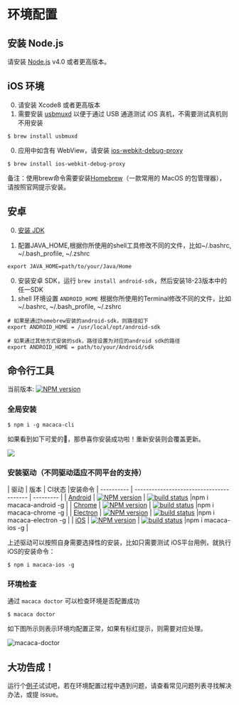 # 环境配置

## 安装 Node.js

请安装 [Node.js](https://nodejs.org/) v4.0 或者更高版本。

## iOS 环境

0. 请安装 Xcode8 或者更高版本
0. 需要安装 [usbmuxd](//github.com/libimobiledevice/usbmuxd) 以便于通过 USB 通道测试 iOS 真机，不需要测试真机则不用安装

```shell
$ brew install usbmuxd
```

0. 应用中如含有 WebView，请安装 [ios-webkit-debug-proxy](//github.com/google/ios-webkit-debug-proxy)

```shell
$ brew install ios-webkit-debug-proxy
```

备注：使用brew命令需要安装[Homebrew](http://brew.sh/index_zh-cn.html)（一款常用的 MacOS 的包管理器），请按照官网提示安装。

## 安卓

0. [安装 JDK](http://www.oracle.com/technetwork/java/javase/downloads/jdk8-downloads-2133151.html)

0. 配置JAVA_HOME,根据你所使用的shell工具修改不同的文件，比如~/.bashrc, ~/.bash_profile, ~/.zshrc

```shell
export JAVA_HOME=path/to/your/Java/Home
```

0. 安装安卓 SDK，运行 `brew install android-sdk`，然后安装18-23版本中的任一SDK
0.  shell 环境设置 `ANDROID_HOME`
	根据你所使用的Terminal修改不同的文件，比如~/.bashrc, ~/.bash_profile, ~/.zshrc

```shell
# 如果是通过homebrew安装的android-sdk，则路径如下
export ANDROID_HOME = /usr/local/opt/android-sdk

# 如果通过其他方式安装的sdk，路径设置为对应的android sdk的路径
export ANDROID_HOME = path/to/your/Android/sdk

```

## 命令行工具

当前版本: [![NPM version][npm-image]][npm-url]

[npm-image]: https://img.shields.io/npm/v/macaca-cli.svg?style=flat-square
[npm-url]: https://npmjs.org/package/macaca-cli

### 全局安装

```shell
$ npm i -g macaca-cli
```

如果看到如下可爱的🐒，那恭喜你安装成功啦！重新安装则会覆盖更新。

![](https://os.alipayobjects.com/rmsportal/zSmLbyWUarTabaP.png)

### 安装驱动（不同驱动适应不同平台的支持）

| 驱动       | 版本                                     | CI状态    |安装命令
| ---------- | ---------------------------------------- | --------- |
| [Android](//github.com/macacajs/macaca-android)     | [![NPM version][npm-image-0]][npm-url-0] | [![build status][travis-image-0]][travis-url-0] 	|npm i macaca-android -g         |
| [Chrome](//github.com/macacajs/macaca-chrome)       | [![NPM version][npm-image-1]][npm-url-1] | [![build status][travis-image-1]][travis-url-1]  |npm i macaca-chrome -g          |
| [Electron](//github.com/macacajs/macaca-electron)   | [![NPM version][npm-image-2]][npm-url-2] | [![build status][travis-image-2]][travis-url-2] 	|npm i macaca-electron -g           |
| [iOS](//github.com/macacajs/macaca-ios)             | [![NPM version][npm-image-3]][npm-url-3] | [![build status][travis-image-3]][travis-url-3]  |npm i macaca-ios -g          |

[npm-image-0]: https://img.shields.io/npm/v/macaca-android.svg?style=flat-square
[npm-url-0]: https://npmjs.org/package/macaca-android
[npm-image-1]: https://img.shields.io/npm/v/macaca-chrome.svg?style=flat-square
[npm-url-1]: https://npmjs.org/package/macaca-chrome
[npm-image-2]: https://img.shields.io/npm/v/macaca-electron.svg?style=flat-square
[npm-url-2]: https://npmjs.org/package/macaca-electron
[npm-image-3]: https://img.shields.io/npm/v/macaca-ios.svg?style=flat-square
[npm-url-3]: https://npmjs.org/package/macaca-ios

[travis-image-0]: https://img.shields.io/travis/macacajs/macaca-android.svg?style=flat-square
[travis-url-0]: https://travis-ci.org/macacajs/macaca-android
[travis-image-1]: https://img.shields.io/travis/macacajs/macaca-chrome.svg?style=flat-square
[travis-url-1]: https://travis-ci.org/macacajs/macaca-chrome
[travis-image-2]: https://img.shields.io/travis/macacajs/macaca-electron.svg?style=flat-square
[travis-url-2]: https://travis-ci.org/macacajs/macaca-electron
[travis-image-3]: https://img.shields.io/travis/macacajs/macaca-ios.svg?style=flat-square
[travis-url-3]: https://travis-ci.org/macacajs/macaca-ios

上述驱动可以按照自身需要选择性的安装，比如只需要测试 iOS平台用例，就执行iOS的安装命令：

```shell
$ npm i macaca-ios -g
```

### 环境检查

通过 `macaca doctor` 可以检查环境是否配置成功

```shell
$ macaca doctor
```

如下图所示则表示环境均配置正常，如果有标红提示，则需要对应处理。

![macaca-doctor](http://ww1.sinaimg.cn/mw690/6b65a607jw1fa3cqjexk2j21c20padqa.jpg)

## 大功告成！

运行个[例子](./getting-started.html)试试吧，若在环境配置过程中遇到问题，请查看常见问题列表寻找解决办法，或提
issue。
